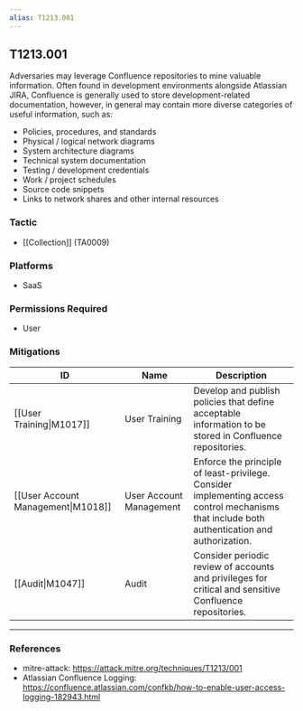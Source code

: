 ```yaml
---
alias: T1213.001
---
```


## T1213.001


Adversaries may leverage Confluence repositories to mine valuable information. Often found in development environments alongside Atlassian JIRA, Confluence is generally used to store development-related documentation, however, in general may contain more diverse categories of useful information, such as:

* Policies, procedures, and standards
* Physical / logical network diagrams
* System architecture diagrams
* Technical system documentation
* Testing / development credentials
* Work / project schedules
* Source code snippets
* Links to network shares and other internal resources



### Tactic
- [[Collection]] (TA0009)

### Platforms
- SaaS

### Permissions Required
- User

### Mitigations

| ID | Name | Description |
| --- | --- | --- |
| [[User Training\|M1017]] | User Training | Develop and publish policies that define acceptable information to be stored in Confluence repositories. |
| [[User Account Management\|M1018]] | User Account Management | Enforce the principle of least-privilege. Consider implementing access control mechanisms that include both authentication and authorization. |
| [[Audit\|M1047]] | Audit | Consider periodic review of accounts and privileges for critical and sensitive Confluence repositories. |


---
### References

- mitre-attack: https://attack.mitre.org/techniques/T1213/001
- Atlassian Confluence Logging: https://confluence.atlassian.com/confkb/how-to-enable-user-access-logging-182943.html
